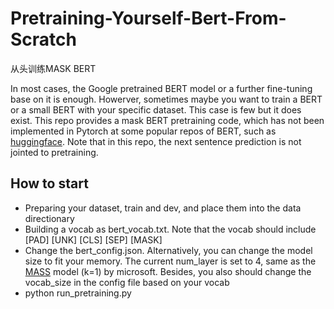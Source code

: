 # Pretraining-Yourself-Bert-From-Scratch
从头训练MASK BERT

In most cases, the Google pretrained BERT model or a further fine-tuning base on it is enough. Howerver, sometimes maybe you want to train a BERT or a small BERT with your specific dataset.  This case is few but it does exist.
This repo provides a mask BERT pretraining code, which has not been implemented in Pytorch at some popular repos of BERT, such as [huggingface](https://github.com/huggingface/pytorch-pretrained-BERT).  Note that in this repo, the next sentence prediction is not jointed to pretraining.  
## How to start
- Preparing your dataset, train and dev, and place them into the data directionary
- Building a vocab as bert_vocab.txt. Note that the vocab should include [PAD] [UNK] [CLS] [SEP] [MASK]
- Change the bert_config.json. Alternatively, you can change the model size to fit your memory.  The current num_layer is set to 4, same as the [MASS](https://github.com/microsoft/MASS) model (k=1) by microsoft.  Besides, you also should change the vocab_size in the config file based on your vocab
- python run_pretraining.py
